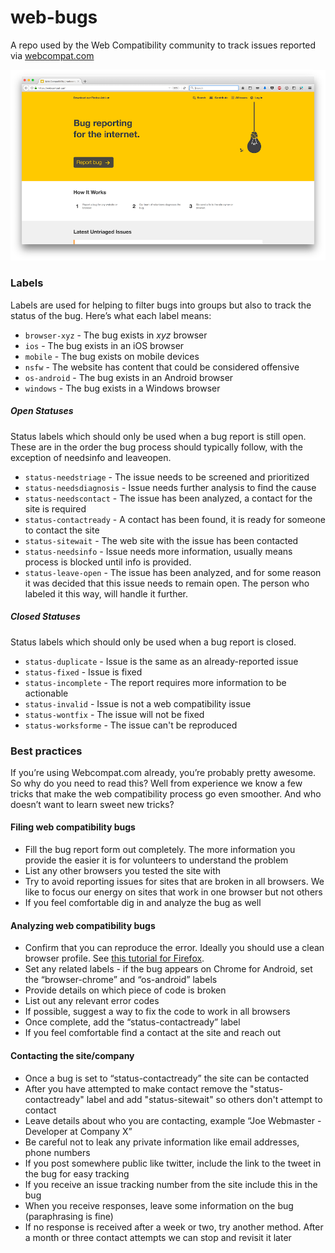 web-bugs
========

A repo used by the Web Compatibility community to track issues reported via [webcompat.com](http://webcompat.com)

![Screenshot of webcompat.com](screenie.png)


### Labels
Labels are used for helping to filter bugs into groups but also to track the status of the bug. Here’s what each label means:

- `browser-xyz` - The bug exists in *xyz* browser
- `ios` - The bug exists in an iOS browser
- `mobile` - The bug exists on mobile devices
- `nsfw` - The website has content that could be considered offensive
- `os-android` - The bug exists in an Android browser
- `windows` - The bug exists in a Windows browser

##### Open Statuses
Status labels which should only be used when a bug report is still open. These are in the order the bug process should typically follow, with the exception of needsinfo and leaveopen.
- `status-needstriage` - The issue needs to be screened and prioritized
- `status-needsdiagnosis` - Issue needs further analysis to find the cause
- `status-needscontact` - The issue has been analyzed, a contact for the site is required
- `status-contactready` - A contact has been found, it is ready for someone to contact the site
- `status-sitewait` - The web site with the issue has been contacted
- `status-needsinfo` - Issue needs more information, usually means process is blocked until info is provided.
- `status-leave-open` - The issue has been analyzed, and for some reason it was decided that this issue needs to remain open. The person who labeled it this way, will handle it further.

##### Closed Statuses
Status labels which should only be used when a bug report is closed.
- `status-duplicate` - Issue is the same as an already-reported issue
- `status-fixed` - Issue is fixed
- `status-incomplete` - The report requires more information to be actionable
- `status-invalid` - Issue is not a web compatibility issue
- `status-wontfix` - The issue will not be fixed
- `status-worksforme` - The issue can't be reproduced

### Best practices

If you’re using Webcompat.com already, you’re probably pretty awesome. So why do you need to read this? Well from experience we know a few tricks that make the web compatibility process go even smoother. And who doesn’t want to learn sweet new tricks?

#### Filing web compatibility bugs
- Fill the bug report form out completely. The more information you provide the easier it is for volunteers to understand the problem
- List any other browsers you tested the site with
- Try to avoid reporting issues for sites that are broken in all browsers. We like to focus our energy on sites that work in one browser but not others
- If you feel comfortable dig in and analyze the bug as well

#### Analyzing web compatibility bugs
- Confirm that you can reproduce the error. Ideally you should use a clean browser profile. See [this tutorial for Firefox](http://www.otsukare.info/2014/11/12/configure-webcompat-browser).
- Set any related labels - if the bug appears on Chrome for Android, set the “browser-chrome” and “os-android” labels
- Provide details on which piece of code is broken
- List out any relevant error codes
- If possible, suggest a way to fix the code to work in all browsers
- Once complete, add the “status-contactready” label
- If you feel comfortable find a contact at the site and reach out

#### Contacting the site/company
- Once a bug is set to “status-contactready” the site can be contacted
- After you have attempted to make contact remove the "status-contactready" label and add "status-sitewait" so others don't attempt to contact
- Leave details about who you are contacting, example “Joe Webmaster - Developer at Company X”
- Be careful not to leak any private information like email addresses, phone numbers
- If you post somewhere public like twitter, include the link to the tweet in the bug for easy tracking
- If you receive an issue tracking number from the site include this in the bug
- When you receive responses, leave some information on the bug (paraphrasing is fine)
- If no response is received after a week or two, try another method. After a month or three contact attempts we can stop and revisit it later
